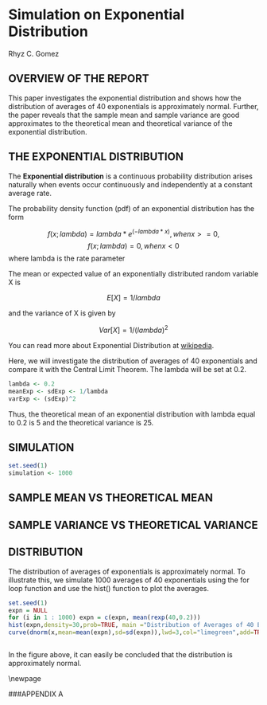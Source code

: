 # Simulation on Exponential Distribution
Rhyz C. Gomez  

## OVERVIEW OF THE REPORT
This paper investigates the exponential distribution and shows how the distribution of averages of 40 exponentials is approximately normal. Further, the paper reveals that the sample mean and sample variance are good approximates to the theoretical mean and theoretical variance of the exponential distribution. 


## THE EXPONENTIAL DISTRIBUTION  
The **Exponential distribution** is a continuous probability distribution arises naturally when events occur continuously and independently at a constant average rate.  

The probability density function (pdf) of an exponential distribution has the form

$$f(x;lambda) = lambda*e^(-lambda*x), when x >=0,$$
$$f(x;lambda) = 0, when x < 0$$ 
where lambda is the rate parameter

The mean or expected value of an exponentially distributed random variable X is 

$$E[X] = 1/lambda$$

and the variance of X is given by

$$Var[X] = 1/(lambda)^2$$

You can read more about Exponential Distribution at [wikipedia](https://en.wikipedia.org/wiki/Exponential_distribution).

Here, we will investigate the distribution of averages of 40 exponentials and compare it with the Central Limit Theorem. The lambda will be set at 0.2. 


```r
lambda <- 0.2
meanExp <- sdExp <- 1/lambda
varExp <- (sdExp)^2
```

Thus, the theoretical mean of an exponential distribution with lambda equal to 0.2 is 5 and the theoretical variance is 25.

## SIMULATION



```r
set.seed(1)
simulation <- 1000
```

## SAMPLE MEAN VS THEORETICAL MEAN


## SAMPLE VARIANCE VS THEORETICAL VARIANCE



## DISTRIBUTION

The distribution of averages of exponentials is approximately normal. To illustrate this, we simulate 1000 averages of 40 exponentials using the for loop function and use the hist() function to plot the averages. 


```r
set.seed(1)
expn = NULL
for (i in 1 : 1000) expn = c(expn, mean(rexp(40,0.2)))
hist(expn,density=30,prob=TRUE, main ="Distribution of Averages of 40 Exponentials",xlab="Average",col="turquoise",sub="1000 simulation",font.lab=2)
curve(dnorm(x,mean=mean(expn),sd=sd(expn)),lwd=3,col="limegreen",add=TRUE,yaxt="n")
```

<img src="simulation_files/figure-html/distribution-1.png" title="" alt="" style="display: block; margin: auto;" />

In the figure above, it can easily be concluded that the distribution is approximately normal.


\newpage

###APPENDIX A
